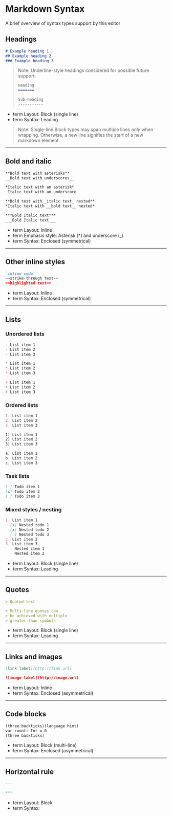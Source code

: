 # Markdown Syntax
A brief overview of syntax types support by this editor

## Headings


```md
# Example heading 1
## Example heading 2
### Example heading 3
```
> Note: Underline-style headings considered for possible future support:
>
>```md
> Heading
>=======
>
>Sub-heading
>-----------
>```

- term Layout: Block (single line)
- term Syntax: Leading

> Note: Single-line Block types may span multiple lines *only* when wrapping. Otherwise, a new line signifies the start of a new markdown element.

---

## Bold and italic

```md
**Bold text with asterisks**
__Bold text with underscores__

*Italic text with an asterisk*
_Italic text with an underscore_

**Bold text with _italic text_ nested**
*Italic text with __bold text__ nested*

***Bold Italic text***
___Bold Italic text___
```

- term Layout: Inline
- term Emphasis style: Asterisk (\*) and underscore (\_)
- term Syntax: Enclosed (symmetrical)

---

## Other inline styles


```md
`inline code`
~~strike-through text~~
==highlighted text==
```

- term Layout: Inline
- term Syntax: Enclosed (symmetrical)

---

## Lists

### Unordered lists


```md
- List item 1
- List item 2
- List item 3

* List item 1
* List item 2
* List item 3

+ List item 1
+ List item 2
+ List item 3
```


### Ordered lists

```md
1. List item 1
2. List item 2
3. List item 3

1) List item 1
2) List item 2
3) List item 3

a. List item 1
b. List item 2
c. List item 3
```


### Task lists

```md
[ ] Todo item 1
[x] Todo item 2
[ ] Todo item 3
```


### Mixed styles / nesting

```md
1. List item 1
  [x] Nested todo 1
  [x] Nested todo 2
  [ ] Nested todo 3
2. List item 2
3. List item 3
  - Nested item 1
  - Nested item 2
```

- term Layout: Block (single line)
- term Syntax: Leading


---


## Quotes

```md
> Quoted text

> Multi-line quotes can
> be achieved with multiple
> greater-than symbols
```

- term Layout: Block (single line)
- term Syntax: Leading


---

## Links and images

```md
[link label](http://link.url)

![image label](http://image.url)
```

- term Layout: Inline
- term Syntax: Enclosed (asymmetrical)


---

## Code blocks


```md
(three backticks)(language hint)
var count: Int = 0
(three backticks)
```
- term Layout: Block (multi-line)
- term Syntax: Enclosed (asymmetrical)


---


## Horizontal rule

```md
---

***
```

- term Layout: Block
- term Syntax: 
